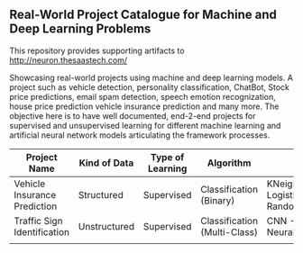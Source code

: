 ## Real-World Project Catalogue for Machine and Deep Learning Problems

This repository provides supporting artifacts to http://neuron.thesaastech.com/ 

Showcasing real-world projects using machine and deep learning models. A project such as vehicle detection, personality classification, ChatBot, Stock price predictions, email spam detection, speech emotion recognization, house price prediction vehicle insurance prediction and many more. The objective here is to have well documented, end-2-end projects for supervised and unsupervised learning for different machine learning and artificial neural network models articulating the framework processes.

|  Project Name	| Kind of Data  	| Type of Learning  	| Algorithm  	| Models  	| Jupyter Notebook 	|
|-	|-	|-	|-	|-	|-	|
| Vehicle Insurance Prediction 	| Structured  	| Supervised 	| Classification (Binary) 	| KNeighborsClassifier, LogisticRegression, RandomForestClassifier 	| [Link]([Binary](https://github.com/thesaastechconsultancy/machine_learning_proiects/blob/master/Vehicle%20Insurance%20Prediction.ipynb)) 	|
| Traffic Sign Identification 	| Unstructured 	| Supervised  	| Classification (Multi-Class) 	| CNN - Convolutional Neural Network 	| [Link](https://github.com/thesaastechconsultancy/machine_learning_proiects/blob/master/Traffic%20Sign%20Classification%20-%20CNN.ipynb) 	|
|  	|  	|  	|  	|  	|  	|